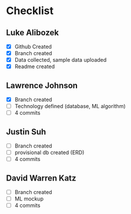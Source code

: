 # Checklist

## Luke Alibozek

- [x] Github Created
- [x] Branch created
- [x] Data collected, sample data uploaded
- [x] Readme created

## Lawrence Johnson
- [x] Branch created
- [ ] Technology defined (database, ML algorithm)
- [ ] 4 commits

## Justin Suh
- [ ] Branch created
- [ ] provisional db created (ERD)
- [ ] 4 commits

## David Warren Katz
- [ ] Branch created
- [ ] ML mockup
- [ ] 4 commits